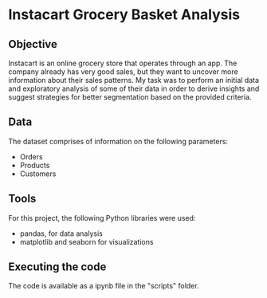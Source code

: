 # Instacart Grocery Basket Analysis 

## Objective 
Instacart is an online grocery store that operates through an app. The company already has very good sales, but they want to uncover more information about their sales patterns. My task was to perform an initial data and exploratory analysis of some of their data in order to derive insights and suggest strategies for better segmentation based on the provided criteria.

## Data
The dataset comprises of information on the following parameters:

- Orders
- Products
- Customers

## Tools
For this project, the following Python libraries were used:
- pandas, for data analysis
- matplotlib and seaborn for visualizations

## Executing the code
The code is available as a ipynb file in the "scripts" folder. 
